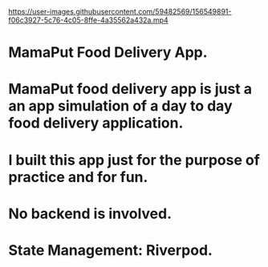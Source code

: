 https://user-images.githubusercontent.com/59482569/156549891-f06c3927-5c76-4c05-8ffe-4a35562a432a.mp4

# MamaPut Food Delivery App.

# MamaPut food delivery app is just a an app simulation of a day to day food delivery application. 

# I built this app just for the purpose of practice and for fun. 

# No backend is involved.

# State Management: Riverpod.
